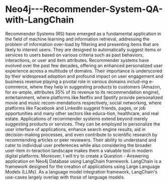 # Neo4j---Recommender-System-QA-with-LangChain
Recommender Systems (RS) have emerged as a fundamental application in the field of machine learning and information retrieval, addressing the problem of information over-load by filtering and presenting items that are likely to interest users. They are designed to automatically suggest items or services to users based on various criteria such as past behaviors, interactions, or user and item attributes. Recommender systems have evolved over the past few decades, offering an enhanced personalized user experience across a multitude of domains.
Their importance is underscored by their widespread adoption and profound impact on user engagement and business revenue playing a pivotal role in various domains includ-ing e-commerce, where they help in suggesting products to customers (Amazon, for ex-ample, attributes 35% of its revenue to its recommendation engine), entertainment, where platforms like Netflix and Spotify provide personalized movie and music recom-mendations respectively, social networking, where platforms like Facebook and LinkedIn suggest friends, pages, or job opportunities and many other sectors like educa-tion, healthcare, and real estate.
Applications of recommender systems extend beyond merely suggesting products or services. They can be employed to personalize the user interface of applications, enhance search engine results, aid in decision-making processes, and even contribute to scientific research by recommending articles or peer reviewers. Their ability to understand and cater to individual user preferences while also considering the broader user-item in-teraction landscape makes them a valuable tool in modern digital platforms.
Moreover, I will try to create a Question - Answering application on Neo4j Database using LangChain framework. LangChain is a framework designed for the creation of applications using Large Language Models (LLMs). As a language model integration framework, LangChain's use-cases largely overlap with those of language models.
